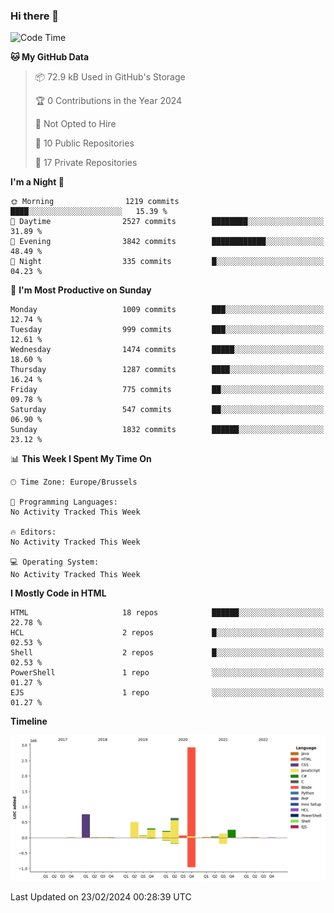### Hi there 👋

<!--START_SECTION:waka-->
![Code Time](http://img.shields.io/badge/Code%20Time-1%2C222%20hrs%2056%20mins-blue)

**🐱 My GitHub Data** 

> 📦 72.9 kB Used in GitHub's Storage 
 > 
> 🏆 0 Contributions in the Year 2024
 > 
> 🚫 Not Opted to Hire
 > 
> 📜 10 Public Repositories 
 > 
> 🔑 17 Private Repositories 
 > 
**I'm a Night 🦉** 

```text
🌞 Morning                1219 commits        ████░░░░░░░░░░░░░░░░░░░░░   15.39 % 
🌆 Daytime                2527 commits        ████████░░░░░░░░░░░░░░░░░   31.89 % 
🌃 Evening                3842 commits        ████████████░░░░░░░░░░░░░   48.49 % 
🌙 Night                  335 commits         █░░░░░░░░░░░░░░░░░░░░░░░░   04.23 % 
```
📅 **I'm Most Productive on Sunday** 

```text
Monday                   1009 commits        ███░░░░░░░░░░░░░░░░░░░░░░   12.74 % 
Tuesday                  999 commits         ███░░░░░░░░░░░░░░░░░░░░░░   12.61 % 
Wednesday                1474 commits        █████░░░░░░░░░░░░░░░░░░░░   18.60 % 
Thursday                 1287 commits        ████░░░░░░░░░░░░░░░░░░░░░   16.24 % 
Friday                   775 commits         ██░░░░░░░░░░░░░░░░░░░░░░░   09.78 % 
Saturday                 547 commits         ██░░░░░░░░░░░░░░░░░░░░░░░   06.90 % 
Sunday                   1832 commits        ██████░░░░░░░░░░░░░░░░░░░   23.12 % 
```


📊 **This Week I Spent My Time On** 

```text
🕑︎ Time Zone: Europe/Brussels

💬 Programming Languages: 
No Activity Tracked This Week

🔥 Editors: 
No Activity Tracked This Week

💻 Operating System: 
No Activity Tracked This Week
```

**I Mostly Code in HTML** 

```text
HTML                     18 repos            ██████░░░░░░░░░░░░░░░░░░░   22.78 % 
HCL                      2 repos             █░░░░░░░░░░░░░░░░░░░░░░░░   02.53 % 
Shell                    2 repos             █░░░░░░░░░░░░░░░░░░░░░░░░   02.53 % 
PowerShell               1 repo              ░░░░░░░░░░░░░░░░░░░░░░░░░   01.27 % 
EJS                      1 repo              ░░░░░░░░░░░░░░░░░░░░░░░░░   01.27 % 
```



**Timeline**

![Lines of Code chart](https://raw.githubusercontent.com/guillaumedeplancke/guillaumedeplancke/main/assets/bar_graph.png)


 Last Updated on 23/02/2024 00:28:39 UTC
<!--END_SECTION:waka-->
